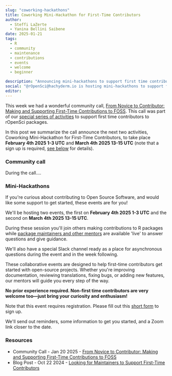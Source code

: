 ```yaml
---
slug: "coworking-hackathons"
title: Coworking Mini-Hackathon for First-Time Contributors
author:
  - Steffi LaZerte
  - Yanina Bellini Saibene
date: 2025-01-21
tags:
  - R
  - community
  - maintenance
  - contributions
  - events
  - welcome
  - beginner

description: "Announcing mini-hackathons to support first time contributors"
social: "@rOpenSci@hachyderm.io is hosting mini-hackathons to support first time contributors!"
editor:
---
```


This week we had a wonderful community call, 
[From Novice to Contributor: Making and Supporting First-Time Contributions to FOSS](https://ropensci.org/commcalls/first-time-contributor/).
This call was part of our [special series of activities](https://ropensci.org/blog/2024/10/22/first-time-contributions/) to support first time contributors to rOpenSci packages.

In this post we summarize the call announce the next two activities, 
Coworking Mini-Hackathon for First-Time Contributors, to take place **February 4th 2025 1-3 UTC** and **March 4th 2025 13-15 UTC** (note that a sign up is required, [see below](#mini-hackthons) for details).

### Community call

During the call....

### Mini-Hackathons

If you're curious about contributing to Open Source Software, and would like 
some support to get started, these events are for you!

We'll be hosting two events, the first on **February 4th 2025 1-3 UTC** and the second 
on **March 4th 2025 13-15 UTC**.

During these session you'll join others making contributions to R packages 
while [package maintainers and other mentors](https://ropensci.org/blog/2024/10/22/first-time-contributions/) 
are available 'live' to answer questions and give guidance. 

We'll also have a special Slack channel ready as a place for asynchronous questions 
during the event and in the week following.

These collaborative events are designed to help first-time contributors get started with open-source projects.
Whether you're improving documentation, reviewing translations, fixing bugs, or adding new features, our mentors will guide you every step of the way. 

**No prior experience required. Non-first time contributors are very welcome too—just bring your curiosity and enthusiasm!**

Note that this event requires registration.
Please fill out this [short form](https://airtable.com/appRpJelSoXWcYCG1/pagXLEueuI2o3GuBQ/form) to sign up.

We'll send out reminders, some information to get you started, and a Zoom link closer to the date. 

### Resources
- Community Call - Jan 20 2025 - [From Novice to Contributor: Making and Supporting First-Time Contributions to FOSS](https://ropensci.org/commcalls/first-time-contributor/)
- Blog Post - Oct 22 2024 - [Looking for Maintainers to Support First-Time Contributors](https://ropensci.org/blog/2024/10/22/first-time-contributions/)

